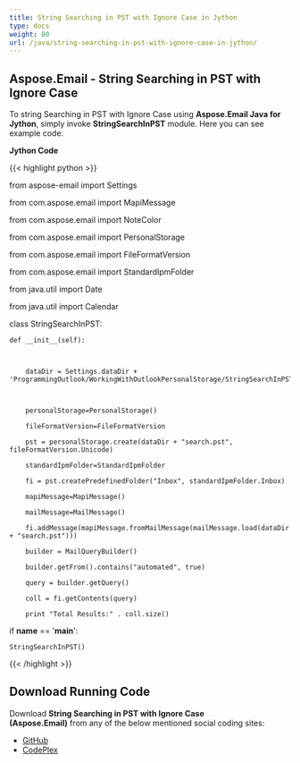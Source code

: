 ```yaml
---
title: String Searching in PST with Ignore Case in Jython
type: docs
weight: 80
url: /java/string-searching-in-pst-with-ignore-case-in-jython/
---
```


## **Aspose.Email - String Searching in PST with Ignore Case**
To string Searching in PST with Ignore Case using **Aspose.Email Java for Jython**, simply invoke **StringSearchInPST** module. Here you can see example code.

**Jython Code**

{{< highlight python >}}

 from aspose-email import Settings

from com.aspose.email import MapiMessage

from com.aspose.email import NoteColor

from com.aspose.email import PersonalStorage

from com.aspose.email import FileFormatVersion

from com.aspose.email import StandardIpmFolder

from java.util import Date

from java.util import Calendar

class StringSearchInPST:

    def __init__(self):



        dataDir = Settings.dataDir + 'ProgrammingOutlook/WorkingWithOutlookPersonalStorage/StringSearchInPST/'



        personalStorage=PersonalStorage()

        fileFormatVersion=FileFormatVersion

        pst = personalStorage.create(dataDir + "search.pst", fileFormatVersion.Unicode)

        standardIpmFolder=StandardIpmFolder

        fi = pst.createPredefinedFolder("Inbox", standardIpmFolder.Inbox)

        mapiMessage=MapiMessage()

        mailMessage=MailMessage()

        fi.addMessage(mapiMessage.fromMailMessage(mailMessage.load(dataDir + "search.pst")))

        builder = MailQueryBuilder()

        builder.getFrom().contains("automated", true)

        query = builder.getQuery()

        coll = fi.getContents(query)

        print "Total Results:" . coll.size()





if __name__ == '__main__':        

    StringSearchInPST()

{{< /highlight >}}
## **Download Running Code**
Download **String Searching in PST with Ignore Case (Aspose.Email)** from any of the below mentioned social coding sites:

- [GitHub](https://github.com/aspose-email/Aspose.Email-for-Java/releases/tag/Aspose.Email_Java_for_Jython-v1.0)
- [CodePlex](https://archive.codeplex.com/?p=asposeemailjavajython)
